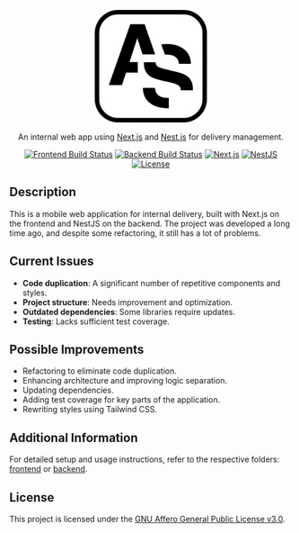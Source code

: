<p align="center">
    <a href="https://github.com/YAI-team/AsDelivery/" target="blank">
      <img src="./frontend/public/images/pwa/favicon.svg" width="200" alt="Project Logo" />
    </a>
</p>

<p align="center">An internal web app using <a href="./frontend">Next.js</a> and <a href="./backend">Nest.js</a> for delivery management.</p>

<p align="center">
    <a href="https://github.com/YAI-team/AsDelivery/actions/workflows/frontend.yml" target="_blank"><img src="https://img.shields.io/github/actions/workflow/status/YAI-team/AsDelivery/frontend.yml?branch=main&label=Frontend%20Build&logo=githubactions" alt="Frontend Build Status" /></a>
    <a href="https://github.com/YAI-team/AsDelivery/actions/workflows/backend.yml" target="_blank"><img src="https://img.shields.io/github/actions/workflow/status/YAI-team/AsDelivery/backend.yml?branch=main&label=Backend%20Build&logo=githubactions" alt="Backend Build Status" /></a>
    <a href="https://github.com/vercel/next.js" target="_blank"><img src="https://img.shields.io/badge/Next.js-000?logo=next.js&logoColor=white" alt="Next.js" /></a>
    <a href="https://github.com/nestjs/nest" target="_blank"><img src="https://img.shields.io/badge/NestJS-E0234E?logo=nestjs&logoColor=white" alt="NestJS" /></a>
    <a href="https://github.com/YAI-team/AsDelivery/blob/main/LICENSE" target="_blank"><img src="https://img.shields.io/github/license/YAI-team/AsDelivery?color=green" alt="License" /></a>
</p>


## Description

This is a mobile web application for internal delivery, built with Next.js on the frontend and NestJS on the backend. The project was developed a long time ago, and despite some refactoring, it still has a lot of problems.

## Current Issues

- **Code duplication**: A significant number of repetitive components and styles.
- **Project structure**: Needs improvement and optimization.
- **Outdated dependencies**: Some libraries require updates.
- **Testing**: Lacks sufficient test coverage.

## Possible Improvements

- Refactoring to eliminate code duplication.
- Enhancing architecture and improving logic separation.
- Updating dependencies.
- Adding test coverage for key parts of the application.
- Rewriting styles using Tailwind CSS.

## Additional Information

For detailed setup and usage instructions, refer to the respective folders: [frontend](/frontend) or [backend](/backend).

## License

This project is licensed under the [GNU Affero General Public License v3.0](./LICENSE).
